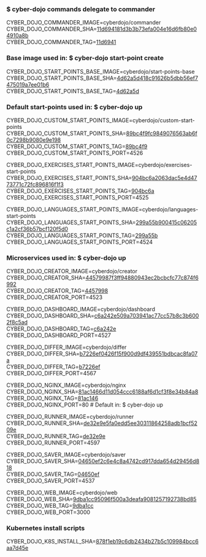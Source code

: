 ### $ cyber-dojo commands delegate to commander

CYBER_DOJO_COMMANDER_IMAGE=cyberdojo/commander  
CYBER_DOJO_COMMANDER_SHA=[11d694181d3b3b73efa004e16d6fb80e04910a8b](https://github.com/cyber-dojo/commander/commit/11d694181d3b3b73efa004e16d6fb80e04910a8b)  
CYBER_DOJO_COMMANDER_TAG=[11d6941](https://hub.docker.com/layers/cyberdojo/commander/11d6941/images/sha256-8f74969cbd35d4dbaa8768d65e4c9a52ccccdc318efab8b3fb452b15a4131c21)  

### Base image used in: $ cyber-dojo start-point create

CYBER_DOJO_START_POINTS_BASE_IMAGE=cyberdojo/start-points-base  
CYBER_DOJO_START_POINTS_BASE_SHA=[4d62a5d418c91626b5dbb56ef7475019a7ee01b6](https://github.com/cyber-dojo/start-points-base/commit/4d62a5d418c91626b5dbb56ef7475019a7ee01b6)  
CYBER_DOJO_START_POINTS_BASE_TAG=[4d62a5d](https://hub.docker.com/layers/cyberdojo/start-points-base/4d62a5d/images/sha256-bcb243a25b3ab4c350b910e23df98780f1cb1dc8dd6d934d9acfed7f29391d39)  

### Default start-points used in: $ cyber-dojo up

CYBER_DOJO_CUSTOM_START_POINTS_IMAGE=cyberdojo/custom-start-points  
CYBER_DOJO_CUSTOM_START_POINTS_SHA=[89bc4f9fc9849076563ab6f0c7298b9080e9e198](https://github.com/cyber-dojo/custom-start-points/commit/89bc4f9fc9849076563ab6f0c7298b9080e9e198)  
CYBER_DOJO_CUSTOM_START_POINTS_TAG=[89bc4f9](https://hub.docker.com/layers/cyberdojo/custom-start-points/89bc4f9/images/sha256-f6ac1c06939e2ef01ad25c9a71acd24595501dce87666d3e17c4e25e1b5443bd)  
CYBER_DOJO_CUSTOM_START_POINTS_PORT=4526

CYBER_DOJO_EXERCISES_START_POINTS_IMAGE=cyberdojo/exercises-start-points  
CYBER_DOJO_EXERCISES_START_POINTS_SHA=[904bc6a2063dac5e4d4773771c72fc896816f1f3](https://github.com/cyber-dojo/exercises-start-points/commit/904bc6a2063dac5e4d4773771c72fc896816f1f3)  
CYBER_DOJO_EXERCISES_START_POINTS_TAG=[904bc6a](https://hub.docker.com/layers/cyberdojo/exercises-start-points/904bc6a/images/sha256-2f26f14b2f9a244612b0a5af5a931e6f39be1bebba614ff70a1b993b865bfbd4)  
CYBER_DOJO_EXERCISES_START_POINTS_PORT=4525

CYBER_DOJO_LANGUAGES_START_POINTS_IMAGE=cyberdojo/languages-start-points  
CYBER_DOJO_LANGUAGES_START_POINTS_SHA=[299a55b900415c06205c1a2cf36b57bcf120f5d0](https://github.com/cyber-dojo/languages-start-points/commit/299a55b900415c06205c1a2cf36b57bcf120f5d0)  
CYBER_DOJO_LANGUAGES_START_POINTS_TAG=[299a55b](https://hub.docker.com/layers/cyberdojo/languages-start-points/299a55b/images/sha256-5929cd3404951b1b7bcb1a57a1516a51fe55bf17f78cea3fccf2778f34d06db9)  
CYBER_DOJO_LANGUAGES_START_POINTS_PORT=4524

### Microservices used in: $ cyber-dojo up

CYBER_DOJO_CREATOR_IMAGE=cyberdojo/creator  
CYBER_DOJO_CREATOR_SHA=[44579987f3ff94880943ec2bcbcfc77c874f6992](https://github.com/cyber-dojo/creator/commit/44579987f3ff94880943ec2bcbcfc77c874f6992)  
CYBER_DOJO_CREATOR_TAG=[4457998](https://hub.docker.com/layers/cyberdojo/creator/4457998/images/sha256-96dccf3954344215175d77e25e306b4cf1d3cdd9ff5a404746de833d8283a997)  
CYBER_DOJO_CREATOR_PORT=4523

CYBER_DOJO_DASHBOARD_IMAGE=cyberdojo/dashboard  
CYBER_DOJO_DASHBOARD_SHA=[c6a242e509a703941ac77cc57b8c3b6002f8c5ad](https://github.com/cyber-dojo/dashboard/commit/c6a242e509a703941ac77cc57b8c3b6002f8c5ad)  
CYBER_DOJO_DASHBOARD_TAG=[c6a242e](https://hub.docker.com/layers/cyberdojo/dashboard/c6a242e/images/sha256-442482f4a88c50a6d06f3e11dd775f54c95fea46c76f5ce6218f89ca7949d73b)  
CYBER_DOJO_DASHBOARD_PORT=4527

CYBER_DOJO_DIFFER_IMAGE=cyberdojo/differ  
CYBER_DOJO_DIFFER_SHA=[b7226ef0426f15f900d9df439551bdbcac8fa07a](https://github.com/cyber-dojo/differ/commit/b7226ef0426f15f900d9df439551bdbcac8fa07a)  
CYBER_DOJO_DIFFER_TAG=[b7226ef](https://hub.docker.com/layers/cyberdojo/differ/b7226ef/images/sha256-cfd4e7890cb08a83940caf8fc2dce0c0349d0e4b8dca695482e5417b62fba16f)  
CYBER_DOJO_DIFFER_PORT=4567

CYBER_DOJO_NGINX_IMAGE=cyberdojo/nginx  
CYBER_DOJO_NGINX_SHA=[81ac1466d11d054ccc6188af6d1cf3f8e34b84a8](https://github.com/cyber-dojo/nginx/commit/81ac1466d11d054ccc6188af6d1cf3f8e34b84a8)  
CYBER_DOJO_NGINX_TAG=[81ac146](https://hub.docker.com/layers/cyberdojo/nginx/81ac146/images/sha256-0658ce90ee0f8161c9ff6422341ee9d999895e39e1315344ca7e2e9f0d0e18b5)  
CYBER_DOJO_NGINX_PORT=80 # Default in: $ cyber-dojo up

CYBER_DOJO_RUNNER_IMAGE=cyberdojo/runner  
CYBER_DOJO_RUNNER_SHA=[de32e9e5fa0edd5ee30311864258adb1bcf5209e](https://github.com/cyber-dojo/runner/commit/de32e9e5fa0edd5ee30311864258adb1bcf5209e)  
CYBER_DOJO_RUNNER_TAG=[de32e9e](https://hub.docker.com/layers/cyberdojo/runner/de32e9e/images/sha256-0583bdba079f661aefd2d8a607642e529f46ada8be1728c789aa12530c9a42af)  
CYBER_DOJO_RUNNER_PORT=4597

CYBER_DOJO_SAVER_IMAGE=cyberdojo/saver  
CYBER_DOJO_SAVER_SHA=[04650ef2c6e4c8a4742cd917dda654d29456d818](https://github.com/cyber-dojo/saver/commit/04650ef2c6e4c8a4742cd917dda654d29456d818)  
CYBER_DOJO_SAVER_TAG=[04650ef](https://hub.docker.com/layers/cyberdojo/saver/04650ef/images/sha256-8cc518ce12153cf9fac8ffc36f3208b3af86ec2cf1065330cb6fc567855f91ce)  
CYBER_DOJO_SAVER_PORT=4537

CYBER_DOJO_WEB_IMAGE=cyberdojo/web  
CYBER_DOJO_WEB_SHA=[9dba1cc95096f500a3deafa9081257192738bd85](https://github.com/cyber-dojo/web/commit/9dba1cc95096f500a3deafa9081257192738bd85)  
CYBER_DOJO_WEB_TAG=[9dba1cc](https://hub.docker.com/layers/cyberdojo/web/9dba1cc/images/sha256-8458f9afecd8a9be6812fbf8e2032c5f6f60347d37d1d8d0420c136612ff7ab8)  
CYBER_DOJO_WEB_PORT=3000

### Kubernetes install scripts
CYBER_DOJO_K8S_INSTALL_SHA=[878f1eb19c6db2434b27b5c109984bcc6aa7d45e](https://github.com/cyber-dojo/k8s-install/commit/878f1eb19c6db2434b27b5c109984bcc6aa7d45e)  
